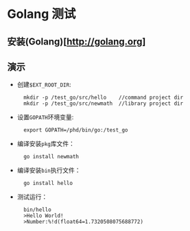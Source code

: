 Golang 测试
===
## 安装(Golang)[http://golang.org]
## 演示
+ 创建`$EXT_ROOT_DIR`:

		mkdir -p /test_go/src/hello    //command project dir
		mkdir -p /test_go/src/newmath  //library project dir

+ 设置`GOPATH`环境变量:
						  
		export GOPATH=/phd/bin/go:/test_go

+ 编译安装`pkg`库文件：
		
		go install newmath

+ 编译安装`bin`执行文件：

		go install hello

+ 测试运行：
		
		bin/hello
		>Hello World!
		>Number:%!d(float64=1.7320508075688772)			
